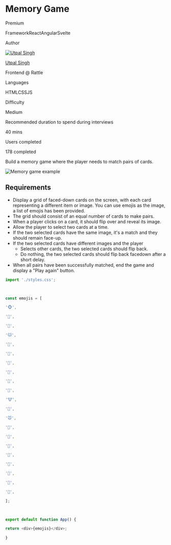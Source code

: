 # Memory Game

Premium

FrameworkReactAngularSvelte

Author

[![Utpal Singh](https://www.greatfrontend.com/img/team/utpal.jpg)](https://www.linkedin.com/in/utpalsingh/)

[Utpal Singh](https://www.linkedin.com/in/utpalsingh/)[](https://www.linkedin.com/in/utpalsingh/)

Frontend @ Rattle

Languages

HTMLCSSJS

Difficulty

Medium

Recommended duration to spend during interviews

40 mins

Users completed

178 completed

Build a memory game where the player needs to match pairs of cards.

![Memory game example](https://www.greatfrontend.com/img/questions/memory-game/memory-game-example.png)

## Requirements

- Display a grid of faced-down cards on the screen, with each card representing a different item or image. You can use emojis as the image, a list of emojis has been provided.
- The grid should consist of an equal number of cards to make pairs.
- When a player clicks on a card, it should flip over and reveal its image.
- Allow the player to select two cards at a time.
- If the two selected cards have the same image, it's a match and they should remain face-up.
- If the two selected cards have different images and the player
    - Selects other cards, the two selected cards should flip back.
    - Do nothing, the two selected cards should flip back facedown after a short delay.
- When all pairs have been successfully matched, end the game and display a "Play again" button.

```js
import './styles.css';

  

const emojis = [

'🐵',

'🐶',

'🦊',

'🐱',

'🦁',

'🐯',

'🐴',

'🦄',

'🦓',

'🦌',

'🐮',

'🐷',

'🐭',

'🐹',

'🐻',

'🐨',

'🐼',

'🐽',

'🐸',

'🐰',

'🐙',

];

  

export default function App() {

return <div>{emojis}</div>;

}
```